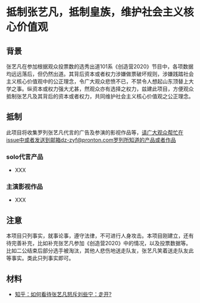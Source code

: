 # 抵制张艺凡，抵制皇族，维护社会主义核心价值观
## 背景
张艺凡在参加根据观众投票数的选秀出道101系《创造营2020》节目中，各项数据均远远落后，但仍然出道。其背后资本或者权力涉嫌做票破坏规则，涉嫌践踏社会主义核心价值观中的公正理念，令广大观众悲愤不已，不禁令人想起山东顶替上大学之事。纵资本或权力强大尤甚，然观众亦有选择之权力，兹建此项目，方便观众抵制张艺凡及其背后的资本或者权力，共同维护社会主义核心价值观之公正理念。
## 抵制
此项目将收集罗列张艺凡代言的广告及参演的影视作品等，请广大观众帮忙在issue中或者发送到邮箱dz-zyf@pronton.com罗列所知道的产品或者作品
### solo代言产品
* XXX
### 主演影视作品
* XXX
## 注意
本项目只列事实，就事论事，遵守法律，不可进行人身攻击。本项目刚建立，还有待完善补充，比如补充张艺凡参加《创造营2020》中的情况，以及投票数据等。比如二公结束后部分选手被淘汰，其他人悲伤地送走队友，张艺凡笑着送走队友此等事实。类此只列事实即可。

## 材料
* [知乎：如何看待张艺凡怒斥刘些宁：走开?](https://www.zhihu.com/question/401637340)

